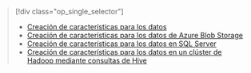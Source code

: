 > [!div class="op_single_selector"]
> * [Creación de características para los datos](../articles/machine-learning/team-data-science-process/create-features.md)
> * [Creación de características para los datos de Azure Blob Storage](../articles/machine-learning/team-data-science-process/create-features-blob.md)
> * [Creación de características para los datos en SQL Server](../articles/machine-learning/team-data-science-process/create-features-sql-server.md)
> * [Creación de características para los datos en un clúster de Hadoop mediante consultas de Hive](../articles/machine-learning/team-data-science-process/create-features-hive.md)
> 
> 

